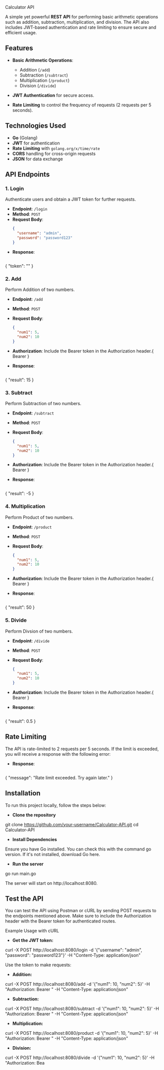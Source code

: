  Calculator API

A simple yet powerful **REST API** for performing basic arithmetic operations such as addition, subtraction, multiplication, and division. The API also includes JWT-based authentication and rate limiting to ensure secure and efficient usage.

## Features

- **Basic Arithmetic Operations**:
  - Addition (`/add`)
  - Subtraction (`/subtract`)
  - Multiplication (`/product`)
  - Division (`/divide`)
  
- **JWT Authentication** for secure access.
- **Rate Limiting** to control the frequency of requests (2 requests per 5 seconds).

## Technologies Used

- **Go** (Golang)
- **JWT** for authentication
- **Rate Limiting** with `golang.org/x/time/rate`
- **CORS** handling for cross-origin requests
- **JSON** for data exchange

## API Endpoints

### 1. **Login**

Authenticate users and obtain a JWT token for further requests.

- **Endpoint**: `/login`
- **Method**: `POST`
- **Request Body**:
  ```json
  {
    "username": "admin",
    "password": "password123"
  }

- **Response**:
  ```json
{
  "token": "<JWT token>"
}

### 2. **Add**

Perform Addition of two numbers.

- **Endpoint**: `/add`
- **Method**: `POST`
- **Request Body**:
  ```json
  {
    "num1": 5,
    "num2": 10
  }
 - **Authorization**: Include the Bearer token in the Authorization header.{ Bearer <your-jwt-token>}

- **Response**:
  ```json
{
  "result": 15
}

### 3. **Subtract**

Perform Subtraction of two numbers.

- **Endpoint**: `/subtract`
- **Method**: `POST`
- **Request Body**:
  ```json
  {
    "num1": 5,
    "num2": 10
  }
 - **Authorization**: Include the Bearer token in the Authorization header.{ Bearer <your-jwt-token>}

- **Response**:
  ```json
{
  "result": -5
}


### 4. **Multiplication**

Perform Product of two numbers.

- **Endpoint**: `/product`
- **Method**: `POST`
- **Request Body**:
  ```json
  {
    "num1": 5,
    "num2": 10
  }
 - **Authorization**: Include the Bearer token in the Authorization header.{ Bearer <your-jwt-token>}

- **Response**:
  ```json
{
  "result": 50
}


### 5. **Divide**

Perform Divsion of two numbers.

- **Endpoint**: `/divide`
- **Method**: `POST`
- **Request Body**:
  ```json
  {
    "num1": 5,
    "num2": 10
  }
 - **Authorization**: Include the Bearer token in the Authorization header.{ Bearer <your-jwt-token>}
 
- **Response**:
  ```json
{
  "result": 0.5
}

## Rate Limiting
The API is rate-limited to 2 requests per 5 seconds. If the limit is exceeded, you will receive a response with the following error:
- **Response**:
  ```json
{
 "message": "Rate limit exceeded. Try again later."
}

## Installation
To run this project locally, follow the steps below:

- **Clone the repository**


git clone https://github.com/your-username/Calculator-API.git
cd Calculator-API

- **Install Dependencies**

Ensure you have Go installed. You can check this with the command go version. If it's not installed, download Go here.

- **Run the server**

go run main.go

The server will start on http://localhost:8080.

## Test the API
You can test the API using Postman or cURL by sending POST requests to the endpoints mentioned above. Make sure to include the Authorization header with the Bearer token for authenticated routes.

Example Usage with cURL
- **Get the JWT token:**

curl -X POST http://localhost:8080/login -d '{"username": "admin", "password": "password123"}' -H "Content-Type: application/json"

Use the token to make requests:

- **Addition:**

curl -X POST http://localhost:8080/add -d '{"num1": 10, "num2": 5}' -H "Authorization: Bearer <JWT token>" -H "Content-Type: application/json"

- **Subtraction:**

curl -X POST http://localhost:8080/subtract -d '{"num1": 10, "num2": 5}' -H "Authorization: Bearer <JWT token>" -H "Content-Type: application/json"

- **Multiplication:**

curl -X POST http://localhost:8080/product -d '{"num1": 10, "num2": 5}' -H "Authorization: Bearer <JWT token>" -H "Content-Type: application/json"

- **Division:**
 
curl -X POST http://localhost:8080/divide -d '{"num1": 10, "num2": 5}' -H "Authorization: Bea
